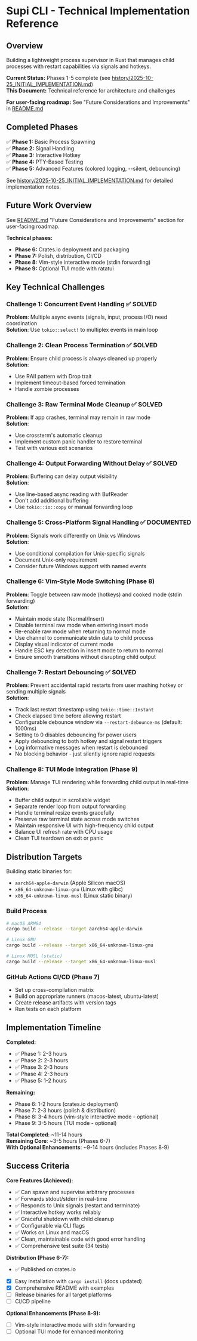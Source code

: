 # Supi CLI - Technical Implementation Reference

## Overview

Building a lightweight process supervisor in Rust that manages child processes
with restart capabilities via signals and hotkeys.

**Current Status:** Phases 1-5 complete (see
[history/2025-10-25_INITIAL_IMPLEMENTATION.md](../history/2025-10-25_INITIAL_IMPLEMENTATION.md))\
**This Document:** Technical reference for architecture and challenges

**For user-facing roadmap:** See "Future Considerations and Improvements" in
[README.md](../README.md)

## Completed Phases

✅ **Phase 1:** Basic Process Spawning\
✅ **Phase 2:** Signal Handling\
✅ **Phase 3:** Interactive Hotkey\
✅ **Phase 4:** PTY-Based Testing\
✅ **Phase 5:** Advanced Features (colored logging, --silent, debouncing)

See
[history/2025-10-25_INITIAL_IMPLEMENTATION.md](../history/2025-10-25_INITIAL_IMPLEMENTATION.md)
for detailed implementation notes.

## Future Work Overview

See [README.md](../README.md) "Future Considerations and Improvements" section
for user-facing roadmap.

**Technical phases:**

- **Phase 6:** Crates.io deployment and packaging
- **Phase 7:** Polish, distribution, CI/CD
- **Phase 8:** Vim-style interactive mode (stdin forwarding)
- **Phase 9:** Optional TUI mode with ratatui

## Key Technical Challenges

### Challenge 1: Concurrent Event Handling ✅ SOLVED

**Problem**: Multiple async events (signals, input, process I/O) need
coordination\
**Solution**: Use `tokio::select!` to multiplex events in main loop

### Challenge 2: Clean Process Termination ✅ SOLVED

**Problem**: Ensure child process is always cleaned up properly\
**Solution**:

- Use RAII pattern with Drop trait
- Implement timeout-based forced termination
- Handle zombie processes

### Challenge 3: Raw Terminal Mode Cleanup ✅ SOLVED

**Problem**: If app crashes, terminal may remain in raw mode\
**Solution**:

- Use crossterm's automatic cleanup
- Implement custom panic handler to restore terminal
- Test with various exit scenarios

### Challenge 4: Output Forwarding Without Delay ✅ SOLVED

**Problem**: Buffering can delay output visibility\
**Solution**:

- Use line-based async reading with BufReader
- Don't add additional buffering
- Use `tokio::io::copy` or manual forwarding loop

### Challenge 5: Cross-Platform Signal Handling ✅ DOCUMENTED

**Problem**: Signals work differently on Unix vs Windows\
**Solution**:

- Use conditional compilation for Unix-specific signals
- Document Unix-only requirement
- Consider future Windows support with named events

### Challenge 6: Vim-Style Mode Switching (Phase 8)

**Problem**: Toggle between raw mode (hotkeys) and cooked mode (stdin
forwarding)\
**Solution**:

- Maintain mode state (Normal/Insert)
- Disable terminal raw mode when entering insert mode
- Re-enable raw mode when returning to normal mode
- Use channel to communicate stdin data to child process
- Display visual indicator of current mode
- Handle ESC key detection in insert mode to return to normal
- Ensure smooth transitions without disrupting child output

### Challenge 7: Restart Debouncing ✅ SOLVED

**Problem**: Prevent accidental rapid restarts from user mashing hotkey or
sending multiple signals\
**Solution**:

- Track last restart timestamp using `tokio::time::Instant`
- Check elapsed time before allowing restart
- Configurable debounce window via `--restart-debounce-ms` (default: 1000ms)
- Setting to 0 disables debouncing for power users
- Apply debouncing to both hotkey and signal restart triggers
- Log informative messages when restart is debounced
- No blocking behavior - just silently ignore rapid requests

### Challenge 8: TUI Mode Integration (Phase 9)

**Problem**: Manage TUI rendering while forwarding child output in real-time\
**Solution**:

- Buffer child output in scrollable widget
- Separate render loop from output forwarding
- Handle terminal resize events gracefully
- Preserve raw terminal state across mode switches
- Maintain responsive UI with high-frequency child output
- Balance UI refresh rate with CPU usage
- Clean TUI teardown on exit or panic

## Distribution Targets

Building static binaries for:

- `aarch64-apple-darwin` (Apple Silicon macOS)
- `x86_64-unknown-linux-gnu` (Linux with glibc)
- `x86_64-unknown-linux-musl` (Linux static binary)

### Build Process

```bash
# macOS ARM64
cargo build --release --target aarch64-apple-darwin

# Linux GNU
cargo build --release --target x86_64-unknown-linux-gnu

# Linux MUSL (static)
cargo build --release --target x86_64-unknown-linux-musl
```

### GitHub Actions CI/CD (Phase 7)

- Set up cross-compilation matrix
- Build on appropriate runners (macos-latest, ubuntu-latest)
- Create release artifacts with version tags
- Run tests on each platform

## Implementation Timeline

**Completed:**

- ✅ Phase 1: 2-3 hours
- ✅ Phase 2: 2-3 hours
- ✅ Phase 3: 2-3 hours
- ✅ Phase 4: 2-3 hours
- ✅ Phase 5: 1-2 hours

**Remaining:**

- Phase 6: 1-2 hours (crates.io deployment)
- Phase 7: 2-3 hours (polish & distribution)
- Phase 8: 3-4 hours (vim-style interactive mode - optional)
- Phase 9: 3-5 hours (TUI mode - optional)

**Total Completed**: ~11-14 hours\
**Remaining Core**: ~3-5 hours (Phases 6-7)\
**With Optional Enhancements**: ~9-14 hours (includes Phases 8-9)

## Success Criteria

**Core Features (Achieved):**

- ✅ Can spawn and supervise arbitrary processes
- ✅ Forwards stdout/stderr in real-time
- ✅ Responds to Unix signals (restart and terminate)
- ✅ Interactive hotkey works reliably
- ✅ Graceful shutdown with child cleanup
- ✅ Configurable via CLI flags
- ✅ Works on Linux and macOS
- ✅ Clean, maintainable code with good error handling
- ✅ Comprehensive test suite (34 tests)

**Distribution (Phase 6-7):**

- ✅ Published on crates.io
- [x] Easy installation with `cargo install` (docs updated)
- [x] Comprehensive README with examples
- [ ] Release binaries for all target platforms
- [ ] CI/CD pipeline

**Optional Enhancements (Phase 8-9):**

- [ ] Vim-style interactive mode with stdin forwarding
- [ ] Optional TUI mode for enhanced monitoring
